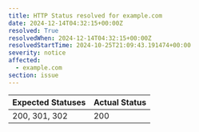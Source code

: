 ```yaml
---
title: HTTP Status resolved for example.com
date: 2024-12-14T04:32:15+00:00Z
resolved: True
resolvedWhen: 2024-12-14T04:32:15+00:00Z
resolvedStartTime: 2024-10-25T21:09:43.191474+00:00
severity: notice
affected:
  - example.com
section: issue
---
```


| Expected Statuses | Actual Status  |
|-------------------|----------------|
| 200, 301, 302 | 200 |
